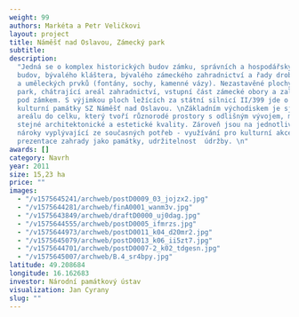 ```yaml
---
weight: 99
authors: Markéta a Petr Veličkovi
layout: project
title: Náměšť nad Oslavou, Zámecký park
subtitle:
description:
  "Jedná se o komplex historických budov zámku, správních a hospodářských
  budov, bývalého kláštera, bývalého zámeckého zahradnictví a řady drobných staveb
  a uměleckých prvků (fontány, sochy, kamenné vázy). Nezastavěné plochy tvoří zámecký
  park, chátrající areál zahradnictví, vstupní část zámecké obory a zalesněný svah
  pod zámkem. S výjimkou ploch ležících za státní silnicí II/399 jde o areál národní
  kulturní památky SZ Náměšť nad Oslavou. \nZákladním východiskem je sjednocení celého
  areálu do celku, který tvoří různorodé prostory s odlišným vývojem, mající však
  stejné architektonické a estetické kvality. Zároveň jsou na jednotlivé celky kladeny
  nároky vyplývající ze současných potřeb - využívání pro kulturní akce a výstavy,
  prezentace zahrady jako památky, udržitelnost  údržby. \n"
awards: []
category: Navrh
year: 2011
size: 15,23 ha
price: ""
images:
  - "/v1575645241/archweb/postD0009_03_jojzx2.jpg"
  - "/v1575644281/archweb/finA0001_wanm3v.jpg"
  - "/v1575643849/archweb/draftD0000_uj0dag.jpg"
  - "/v1575644555/archweb/postD0005_ifmrzs.jpg"
  - "/v1575644973/archweb/postD0011_k04_d20mr2.jpg"
  - "/v1575645079/archweb/postD0013_k06_ii5zt7.jpg"
  - "/v1575644701/archweb/postD0007-2_k02_tdgesn.jpg"
  - "/v1575645007/archweb/B.4_sr4bpy.jpg"
latitude: 49.208684
longitude: 16.162683
investor: Národní památkový ústav
visualization: Jan Cyrany
slug: ""
---
```

